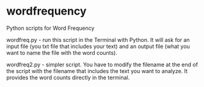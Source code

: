 # wordfrequency
Python scripts for Word Frequency

wordfreq.py - run this script in the Terminal with Python. It will ask for an input file (you txt file that includes your text) and an output file (what you want to name the file with the word counts).

wordfreq2.py - simpler script. You have to modify the filename at the end of the script with the filename that includes the text you want to analyze. It provides the word counts directly in the terminal.
